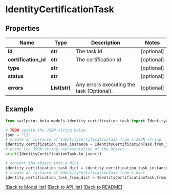 # IdentityCertificationTask


## Properties

Name | Type | Description | Notes
------------ | ------------- | ------------- | -------------
**id** | **str** | The task id | [optional] 
**certification_id** | **str** | The certification id | [optional] 
**type** | **str** |  | [optional] 
**status** | **str** |  | [optional] 
**errors** | **List[str]** | Any errors executing the task (Optional). | [optional] 

## Example

```python
from sailpoint.beta.models.identity_certification_task import IdentityCertificationTask

# TODO update the JSON string below
json = "{}"
# create an instance of IdentityCertificationTask from a JSON string
identity_certification_task_instance = IdentityCertificationTask.from_json(json)
# print the JSON string representation of the object
print(IdentityCertificationTask.to_json())

# convert the object into a dict
identity_certification_task_dict = identity_certification_task_instance.to_dict()
# create an instance of IdentityCertificationTask from a dict
identity_certification_task_from_dict = IdentityCertificationTask.from_dict(identity_certification_task_dict)
```
[[Back to Model list]](../README.md#documentation-for-models) [[Back to API list]](../README.md#documentation-for-api-endpoints) [[Back to README]](../README.md)


